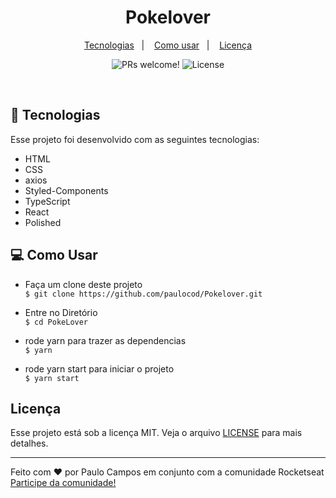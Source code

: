 <h1 align="center">
Pokelover
</h1>

<p align="center">
  <a href="#-tecnologias">Tecnologias</a>&nbsp;&nbsp;&nbsp;|&nbsp;&nbsp;&nbsp;
  <a href="#-projeto">Como usar</a>&nbsp;&nbsp;&nbsp;|&nbsp;&nbsp;&nbsp;
  <a href="#memo-licença">Licença</a>
</p>

<p align="center">
 <img src="https://img.shields.io/static/v1?label=PRs&message=welcome&color=49AA26&labelColor=000000" alt="PRs welcome!" />

  <img alt="License" src="https://img.shields.io/static/v1?label=license&message=MIT&color=49AA26&labelColor=000000">
</p>

<br>


## 🚀 Tecnologias

Esse projeto foi desenvolvido com as seguintes tecnologias:

- HTML
- CSS
- axios
- Styled-Components
- TypeScript
- React
- Polished

## 💻 Como Usar

* Faça um clone deste projeto <br>
`$ git clone https://github.com/paulocod/Pokelover.git`

* Entre no Diretório <br>
`$ cd PokeLover`

* rode yarn para trazer as dependencias <br>
`$ yarn`

* rode yarn start para iniciar o projeto <br>
`$ yarn start`


##  Licença

Esse projeto está sob a licença MIT. Veja o arquivo [LICENSE](.github/LICENSE.md) para mais detalhes.

---

Feito com ♥ por Paulo Campos em conjunto com a comunidade Rocketseat [Participe da  comunidade!](https://discordapp.com/invite/gCRAFhc)